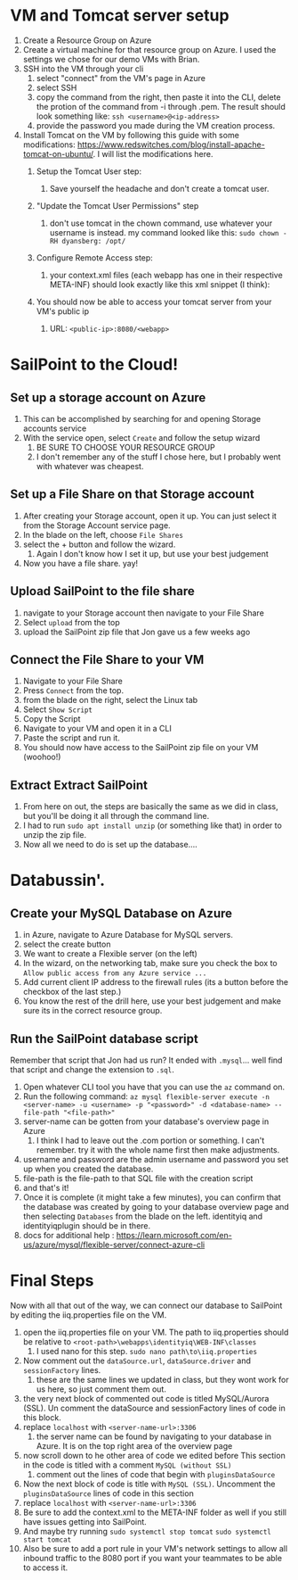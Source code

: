 # VM and Tomcat server setup
1. Create a Resource Group on Azure
2. Create a virtual machine for that resource group on Azure. I used the settings we chose for our demo VMs with Brian.
3. SSH into the VM through your cli
	1. select "connect" from the VM's page in Azure
	2. select SSH
	3. copy the command from the right, then paste it into the CLI, delete the protion of the command from -i through .pem.
	   The result should look something like:	   `ssh <username>@<ip-address>`
	4. provide the password you made during the VM creation process.
4. Install Tomcat on the VM by following this guide with some modifications: https://www.redswitches.com/blog/install-apache-tomcat-on-ubuntu/. I will list the modifications here.
	1. Setup the Tomcat User step:
		1. Save yourself the headache and don't create a tomcat user.
	2. "Update the Tomcat User Permissions" step
		1. don't use tomcat in the chown command, use whatever your username is instead. my command looked like this: `sudo chown -RH dyansberg: /opt/`
	3. Configure Remote Access step:
		1. your context.xml files (each webapp has one in their respective META-INF) should look exactly like this xml snippet (I think):
		   
		   <Context antiResourceLocking="false" privileged="true">
		   </Context>
			
	4.  You should now be able to access your tomcat server from your VM's public ip
		1. URL: `<public-ip>:8080/<webapp>`


# SailPoint to the Cloud!

## Set up a storage account on Azure

1. This can be accomplished by searching for and opening Storage accounts service
2. With the service open, select `Create` and follow the setup wizard
	1. BE SURE TO CHOOSE YOUR RESOURCE GROUP
	2. I don't remember any of the stuff I chose here, but I probably went with whatever was cheapest.

## Set up a File Share on that Storage account

1. After creating your Storage account, open it up. You can just select it from the Storage Account service page.
2. In the blade on the left, choose `File Shares`
3. select the + button and follow the wizard.
	1. Again I don't know how I set it up, but use your best judgement
4. Now you have a file share. yay!

## Upload SailPoint to the file share
1. navigate to your Storage account then navigate to your File Share
2. Select `upload` from the top
3. upload the SailPoint zip file that Jon gave us a few weeks ago

## Connect the File Share to your VM
1. Navigate to your File Share
2. Press `Connect` from the top.
3. from the blade on the right, select the Linux tab
4. Select `Show Script`
5. Copy the Script
6. Navigate to your VM and open it in a CLI
7. Paste the script and run it.
8. You should now have access to the SailPoint zip file on your VM  (woohoo!)

## Extract Extract SailPoint
1. From here on out, the steps are basically the same as we did in class, but you'll be doing it all through the command line.
2. I had to run `sudo apt install unzip` (or something like that) in order to unzip the zip file.
3. Now all we need to do is set up the database....

# Databussin'.

## Create your MySQL Database on Azure
1. in Azure, navigate to Azure Database for MySQL servers.
2. select the create button
3. We want to create a Flexible server (on the left)
4. In the wizard, on the networking tab, make sure you check the box to `Allow public access from any Azure service ...`
5. Add current client IP address to the firewall rules (its a button before the checkbox of the last step.)
7. You know the rest of the drill here, use your best judgement and make sure its in the correct resource group.


## Run the SailPoint database script

Remember that script that Jon had us run? It ended with `.mysql`... well find that script and change the extension to `.sql`.

1. Open whatever CLI tool you have that you can use the `az` command on.
2. Run the following command:
   `az mysql flexible-server execute -n <server-name> -u <username> -p "<password>" -d <database-name> --file-path "<file-path>"`
3. server-name can be gotten from your database's overview page in Azure
	1. I think I had to leave out the .com portion or something. I can't remember. try it with the whole name first then make adjustments.
4. username and password are the admin username and password you set up when you created the database.
5. file-path is the file-path to that SQL file with the creation script
6. and that's it!
7. Once it is complete (it might take a few minutes), you can confirm that the database was created by going to your database overview page and then selecting `Databases` from the blade on the left. identityiq and identityiqplugin should be in there.
8. docs for additional help : https://learn.microsoft.com/en-us/azure/mysql/flexible-server/connect-azure-cli

# Final Steps

Now with all that out of the way, we can connect our database to SailPoint by editing the iiq.properties file on the VM.

1. open the iiq.properties file on your VM. The path to iiq.properties should be relative to `<root-path>\webapps\identityiq\WEB-INF\classes`
	1. I used nano for this step. `sudo nano path\to\iiq.properties`
2. Now comment out the `dataSource.url`, `dataSource.driver` and `sessionFactory` lines.
	1. these are the same lines we updated in class, but they wont work for us here, so just comment them out.
3. the very next block of commented out code is titled MySQL/Aurora (SSL). Un comment the dataSource and sessionFactory lines of code in this block.
4. replace `localhost` with `<server-name-url>:3306`
	1. the server name can be found by navigating to your database in Azure. It is on the top right area of the overview page
5. now scroll down to he other area of code we edited before This section in the code is titled with a comment `MySQL (without SSL)`
	1. comment out the lines of code that begin with `pluginsDataSource`
6. Now the next block of code is title with `MySQL (SSL)`. Uncomment the `pluginsDataSource` lines of code in this section
7. replace `localhost` with `<server-name-url>:3306`
8. Be sure to add the context.xml to the META-INF folder as well if you still have issues getting into SailPoint.
9. And maybe try running `sudo systemctl stop tomcat` `sudo systemctl start tomcat`
10. Also be sure to add a port rule in your VM's network settings to allow all inbound traffic to the 8080 port if you want your teammates to be able to access it.